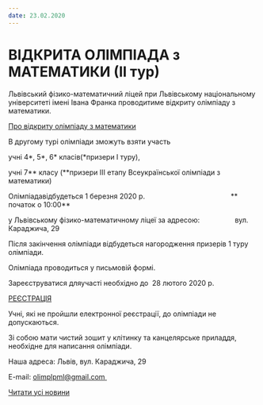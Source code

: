 ```yaml
---
date: 23.02.2020
---
```

# ВІДКРИТА ОЛІМПІАДА з МАТЕМАТИКИ (ІІ тур)

Львівський фізико-математичний ліцей при Львівському національному університеті імені Івана Франка проводитиме відкриту олімпіаду з математики.

[Про відкриту олімпіаду з математики](/files/blog/відкрита-олімпіада-з-математики-іі-тур/про-відкриту-олімпіаду-з-математики.doc)

В другому турі олімпіади зможуть взяти участь

учні 4*, 5*, 6* класів(*призери I туру),

учні 7** класу (**призери III етапу Всеукраїнської олімпіади з математики)

Олімпіадавідбудеться 1 березня 2020 р.                                            **  початок о 10:00**

у Львівському фізико-математичному ліцеї за адресою:                  вул. Караджича, 29

Після закінчення олімпіади відбудеться нагородження призерів 1 туру олімпіади.

Олімпіада проводиться у письмовій формі.

Зареєструватися дляучасті необхідно до  28 лютого 2020 р.

[РЕЄСТРАЦІЯ](https://docs.google.com/forms/d/1d3C6_14thWWTLLHRlYbFt3gGEslpDNTha4GCAvaFk0c/edit)

Учні, які не пройшли електронної реєстрації, до олімпіади не допускаються.

Зі собою мати чистий зошит у клітинку та канцелярське приладдя, необхідне для написання олімпіади.

Наша адреса: Львів, вул. Караджича, 29

E-mail: [olimplpml@gmail.com ](mailto:olimplpml@gmail.com)

[Читати усі новини](/news)
